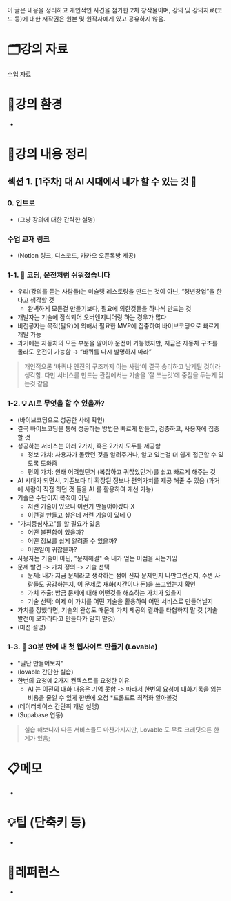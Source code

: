 이 글은 내용을 정리하고 개인적인 사견을 첨가한 2차 창작물이며, 강의 및 강의자료(코드 등)에 대한 저작권은 원본 및 원작자에게 있고 공유하지 않음.

# 🗂강의 자료

[수업 자료](https://www.notion.so/258ccfa5855c80d5b6fafd7c535bf24d?pvs=21)

# 🌈강의 환경

- 

# 📝강의 내용 정리

## 섹션 1. [1주차] 대 AI 시대에서 내가 할 수 있는 것 🌱

### 0. 인트로

- (그냥 강의에 대한 간략한 설명)

### 수업 교재 링크

- (Notion 링크, 디스코드, 카카오 오픈톡방 제공)

### 1-1. 🚗 코딩, 운전처럼 쉬워졌습니다

- 우리(강의를 듣는 사람들)는 미슐랭 레스토랑을 만드는 것이 아닌, “청년창업”을 한다고 생각할 것
    - 완벽하게 모든걸 만들기보다, 필요에 의한것들을 하나씩 만드는 것
- 개발자는 기술에 잠식되어 오버엔지니어링 하는 경우가 많다
- 비전공자는 목적(필요)에 의해서 필요한 MVP에 집중하여 바이브코딩으로 빠르게 개발 가능
- 과거에는 자동차의 모든 부분을 알아야 운전이 가능했지만, 지금은 자동차 구조를 몰라도 운전이 가능함 → “바퀴를 다시 발명하지 마라”

> 개인적으론 ‘바퀴나 엔진의 구조까지 아는 사람’이 결국 승리하고 남게될 것이라 생각함. 다만 서비스를 만드는 관점에서는 기술을 ‘잘 쓰는것’에 중점을 두는게 맞는것 같음
> 

### 1-2. 💡 AI로 무엇을 할 수 있을까?

- (바이브코딩으로 성공한 사례 확인)
- 결국 바이브코딩을 통해 성공하는 방법은 빠르게 만들고, 검증하고, 사용자에 집중할 것
- 성공하는 서비스는 아래 2가지, 혹은 2가지 모두를 제공함
    - 정보 가치: 사용자가 몰랐던 것을 알려주거나, 알고 있는걸 더 쉽게 접근할 수 있도록 도와줌
    - 편의 가치: 원래 어려웠던거 (복잡하고 귀찮았던거)를 쉽고 빠르게 해주는 것
- AI 시대가 되면서, 기존보다 더 확장된 정보나 편의가치를 제공 해줄 수 있음 (과거에 사람이 직접 하던 것 들을 AI 를 활용하여 개선 가능)
- 기술은 수단이지 목적이 아님.
    - 저런 기술이 있으니 이런거 만들어야겠다 X
    - 이런걸 만들고 싶은데 저런 기술이 있네 O
- "가치중심사고"를 할 필요가 있음
    - 어떤 불편함이 있을까?
    - 어떤 정보를 쉽게 알려줄 수 있을까?
    - 어떤일이 귀찮을까?
- 사용자는 기술이 아닌, "문제해결" 즉 내가 얻는 이점을 사는거임
- 문제 발견 -> 가치 정의 -> 기술 선택
    - 문제: 내가 지금 문제라고 생각하는 점이 진짜 문제인지 나만그런건지, 주변 사람들도 공감하는지, 이 문제로 재화(시간이나 돈)을 쓰고있는지 확인
    - 가치 추출: 방금 문제에 대해 어떤것을 해소하는 가치가 있을지
    - 기술 선택: 이제 이 가치를 어떤 기술을 활용하여 어떤 서비스로 만들어낼지
- 가치를 정했다면, 기술의 완성도 때문에 가치 제공의 결과를 타협하지 말 것 (기술 발전이 모자라다고 만들다가 말지 말것)
- (미션 설명)

### 1-3. 🚀 30분 만에 내 첫 웹사이트 만들기 (Lovable)

- "일단 만들어보자"
- (lovable 간단한 실습)
- 한번의 요청에 2가지 컨텍스트를 요청한 이유
    - AI 는 이전의 대화 내용은 기억 못함 -> 따라서 한번의 요청에 대화기록을 읽는 비용을 줄일 수 있게 한번에 요청 *프롬프트 최적화 알아볼것
- (데이터베이스 간단히 개념 설명)
- (Supabase 연동)

> 실습 해보니까 다른 서비스들도 마찬가지지만, Lovable 도 무료 크레딧으론 한계가 있음;
> 

# 📋메모

- 

# 💡팁 (단축키 등)

- 

# 🔗레퍼런스

-
